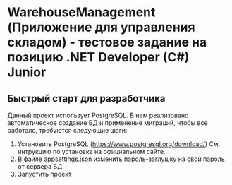 # WarehouseManagement (Приложение для управления складом) - тестовое задание на позицию .NET Developer (C#) Junior
## Быстрый старт для разработчика
Данный проект использует PostgreSQL. В нем реализовано автоматическое создание БД и применение миграций, чтобы все работало, требуются следующие шаги:
1. Установить PostgreSQL (https://www.postgresql.org/download/) См. интрукцию по установке на официальном сайте.
2. В файле appsettings.json изменить пароль-заглушку на свой пароль от сервера БД.
3. Запустить проект
